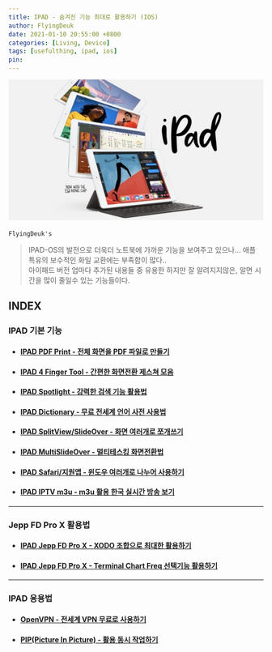 ```yaml
---
title: IPAD - 숨겨진 기능 최대로 활용하기 (IOS)
author: FlyingDeuk
date: 2021-01-10 20:55:00 +0800
categories: [Living, Device]
tags: [usefulthing, ipad, ios]
pin:
---
```


![ipad](/img/living/ipad/ipad.jpg)

`FlyingDeuk's`
> IPAD-OS의 발전으로 더욱더 노트북에 가까운 기능을 보여주고 있으나... 애플 특유의 보수적인 화일 교환에는 부족함이 많다.. <br>
아이패드 버전 업마다 추가된 내용들 중 유용한 하지만 잘 알려지지않은, 알면 시간을 많이 줄일수 있는 기능들이다. <br>

## INDEX

### IPAD 기본 기능

- #### [IPAD PDF Print - 전체 화면을 PDF 파일로 만들기](/posts/IpadPdf/)

- #### [IPAD 4 Finger Tool - 간편한 화면전환 제스쳐 모음](/posts/Ipad4fing/)

- #### [IPAD Spotlight - 강력한 검색 기능 활용법](/posts/IpadSpot/)

- #### [IPAD Dictionary - 무료 전세계 언어 사전 사용법](/posts/IpadDict/)

- #### [IPAD SplitView/SlideOver - 화면 여러개로 쪼개쓰기](/posts/IpadView/)

- #### [IPAD MultiSlideOver - 멀티테스킹 화면전환법](/posts/slideover/)

- #### [IPAD Safari/지원앱 - 윈도우 여러개로 나누어 사용하기](/posts/window/)

- #### [IPAD IPTV m3u - m3u 활용 한국 실시간 방송 보기](/posts/ipad-iptv/)

--------
### Jepp FD Pro X 활용법

- #### [IPAD Jepp FD Pro X - XODO 조합으로 최대한 활용하기](/posts/JeppFD/)

- #### [IPAD Jepp FD Pro X - Terminal Chart Freq 선택기능 활용하기](/posts/JeppFD-com/)

--------

### IPAD 응용법

- #### [OpenVPN - 전세계 VPN 무료로 사용하기](/posts/UsingVPN/)

- #### [PIP(Picture In Picture) - 활용 동시 작업하기](/posts/PIP/)
